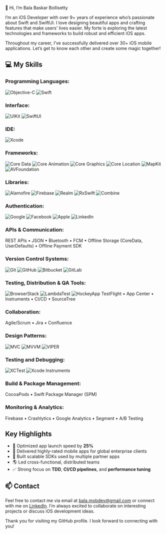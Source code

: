 👋 Hi, I’m Bala Baskar Bollisetty

I’m an iOS Developer with over 9+ years of experience who’s passionate about Swift and SwiftUI. I love designing beautiful apps and crafting features that make users’ lives easier. My forte is exploring the latest technologies and frameworks to build robust and efficient iOS apps.

Throughout my career, I’ve successfully delivered over 30+ iOS mobile applications. Let’s get to know each other and create some magic together!

## 💻 My Skills

### Programming Languages:
![Objective-C](https://camo.githubusercontent.com/43c91b7b71ad205fb4b0235841ef68c2b216a15551e5059520f51d3307fb2070/68747470733a2f2f696d672e736869656c64732e696f2f62616467652f6f626a6563746976652d2d632d3433384546463f7374796c653d666f722d7468652d6261646765266c6f676f3d6170706c65266c6f676f436f6c6f723d7768697465)
![Swift](https://camo.githubusercontent.com/05c34d21791b01055d15a9b9814c71d1da128b6fdd50e674cf1c8cefd7c25bef/68747470733a2f2f696d672e736869656c64732e696f2f62616467652f73776966742d4635344132413f7374796c653d666f722d7468652d6261646765266c6f676f3d7377696674266c6f676f436f6c6f723d7768697465)

### Interface:
![UIKit](https://camo.githubusercontent.com/8a9f0a1833d301e41d2f9b92150dd3f749e58bf6d59961b0c7e54f7a57f39468/68747470733a2f2f696d672e736869656c64732e696f2f62616467652f75696b69742d3233393646333f7374796c653d666f722d7468652d6261646765266c6f676f3d7377696674266c6f676f436f6c6f723d7768697465)
![SwiftUI](https://camo.githubusercontent.com/5d00a539d73f84f3fbbea55217444b192c21ce70b959cf982bf997396ee67617/68747470733a2f2f696d672e736869656c64732e696f2f62616467652f737769667475692d3030374146463f7374796c653d666f722d7468652d6261646765266c6f676f3d7377696674266c6f676f436f6c6f723d7768697465)

### IDE:
![Xcode](https://camo.githubusercontent.com/53be7dea3e6ac81143cdec915e7c2eadb03d2f75d01e87dc56e02ca440057446/68747470733a2f2f696d672e736869656c64732e696f2f62616467652f78636f64652d3135373546393f7374796c653d666f722d7468652d6261646765266c6f676f3d78636f6465266c6f676f436f6c6f723d7768697465)

### Frameworks:
![Core Data](https://camo.githubusercontent.com/d432be915145dd9fbf6832aeca8ee24d03251a73f3bd92552a7bc50378fc8ea7/68747470733a2f2f696d672e736869656c64732e696f2f62616467652f636f7265253230646174612d3144384546443f7374796c653d666f722d7468652d6261646765266c6f676f3d6170706c65266c6f676f436f6c6f723d7768697465)
![Core Animation](https://camo.githubusercontent.com/5214dfea5aeff182d6ba078314e182d84e4aa58904461dfee2cf1359013ac3bf/68747470733a2f2f696d672e736869656c64732e696f2f62616467652f636f7265253230616e696d6174696f6e2d4646413530303f7374796c653d666f722d7468652d6261646765266c6f676f3d7377696674266c6f676f436f6c6f723d7768697465)
![Core Graphics](https://camo.githubusercontent.com/9ecc07117e1848bd65653adaad1102786997ea8e312014dd7e21b13d58872b4c/68747470733a2f2f696d672e736869656c64732e696f2f62616467652f636f726525323067726170686963732d3442384130383f7374796c653d666f722d7468652d6261646765266c6f676f3d7377696674266c6f676f436f6c6f723d7768697465)
![Core Location](https://camo.githubusercontent.com/396df2a7410265202f7d156fe723fa283838006a6197f8e85491f0e249b0d4cf/68747470733a2f2f696d672e736869656c64732e696f2f62616467652f636f72652532306c6f636174696f6e2d3030413446463f7374796c653d666f722d7468652d6261646765266c6f676f3d7377696674266c6f676f436f6c6f723d7768697465)
![MapKit](https://camo.githubusercontent.com/15f990f78b14e33c02ed1dabe5ab58a890e861ca5c622f660120972e0e0642a7/68747470733a2f2f696d672e736869656c64732e696f2f62616467652f6d61706b69742d3030373844373f7374796c653d666f722d7468652d6261646765266c6f676f3d6170706c65266c6f676f436f6c6f723d7768697465)
![AVFoundation](https://camo.githubusercontent.com/613977e9e0b9a44b5b942ab8098ed55335c0eb236696b52c5745dbb9cd4e99b4/68747470733a2f2f696d672e736869656c64732e696f2f62616467652f6176666f756e646174696f6e2d4646324435353f7374796c653d666f722d7468652d6261646765266c6f676f3d6170706c65266c6f676f436f6c6f723d7768697465)

### Libraries:
![Alamofire](https://camo.githubusercontent.com/72b6e9447d95029a1402b4a526581aa3269d15c8c5f4c3b79759c945e5195165/68747470733a2f2f696d672e736869656c64732e696f2f62616467652f616c616d6f666972652d4543353736363f7374796c653d666f722d7468652d6261646765266c6f676f3d7377696674266c6f676f436f6c6f723d7768697465)
![Firebase](https://camo.githubusercontent.com/221ae254ee1256b8799f8adee7bc4620b7e78f0ef1a6b3a75200559c11fa571a/68747470733a2f2f696d672e736869656c64732e696f2f62616467652f66697265626173652d3033394245353f7374796c653d666f722d7468652d6261646765266c6f676f3d6669726562617365266c6f676f436f6c6f723d7768697465)
![Realm](https://camo.githubusercontent.com/58da6116c72b4f28ff48d2c78dbba915faaa69f575de9c35d5bc517d9d49cc47/68747470733a2f2f696d672e736869656c64732e696f2f62616467652f7265616c6d2d3339343737463f7374796c653d666f722d7468652d6261646765266c6f676f3d7265616c6d266c6f676f436f6c6f723d7768697465)
![RxSwift](https://camo.githubusercontent.com/806a57ddb9e004f292cb05357bfabb1682ab13adaf30507be26c172a46904881/68747470733a2f2f696d672e736869656c64732e696f2f62616467652f727873776966742d4444304237383f7374796c653d666f722d7468652d6261646765266c6f676f3d726561637469766578266c6f676f436f6c6f723d7768697465)
![Combine](https://img.shields.io/badge/combine-FF6F61?style=for-the-badge&logo=apple&logoColor=white)

### Authentication:
![Google](https://img.shields.io/badge/Google%20Sign--In-4285F4?style=for-the-badge&logo=google&logoColor=white)
![Facebook](https://img.shields.io/badge/Facebook%20Login-1877F2?style=for-the-badge&logo=facebook&logoColor=white)
![Apple](https://img.shields.io/badge/Apple%20Sign--In-000000?style=for-the-badge&logo=apple&logoColor=white)
![LinkedIn](https://img.shields.io/badge/LinkedIn%20Auth-0A66C2?style=for-the-badge&logo=linkedin&logoColor=white)

### APIs & Communication:
REST APIs • JSON • Bluetooth • FCM • Offline Storage (CoreData, UserDefaults) • Offline Payment SDK

### Version Control Systems:
![Git](https://camo.githubusercontent.com/f9ca7f976e491f93373e6ac765ce77078bc1fd7e7338345e108f0eb8dd69463b/68747470733a2f2f696d672e736869656c64732e696f2f62616467652f6769742d4630353033323f7374796c653d666f722d7468652d6261646765266c6f676f3d676974266c6f676f436f6c6f723d7768697465)
![GitHub](https://camo.githubusercontent.com/236fcd63f5c7932c0928a86fb7ebdbb5e8876cc4c03779cd1fc8aa9c0196aab2/68747470733a2f2f696d672e736869656c64732e696f2f62616467652f6769746875622d3138313731373f7374796c653d666f722d7468652d6261646765266c6f676f3d676974687562266c6f676f436f6c6f723d7768697465)
![Bitbucket](https://camo.githubusercontent.com/068c48fc93a1ceb58843d8e28fde73d0cf3c75a65db4ed039235a37f7b3dba72/68747470733a2f2f696d672e736869656c64732e696f2f62616467652f6269746275636b65742d3030353243433f7374796c653d666f722d7468652d6261646765266c6f676f3d6269746275636b6574266c6f676f436f6c6f723d7768697465)
![GitLab](https://camo.githubusercontent.com/a2ee780ff8f3e8a10c87dc53adb22255f8547230e9aa8445313708551c402f12/68747470733a2f2f696d672e736869656c64732e696f2f62616467652f6769746c61622d4643364432363f7374796c653d666f722d7468652d6261646765266c6f676f3d6769746c6162266c6f676f436f6c6f723d7768697465)

### Testing, Distribution & QA Tools:
![BrowserStack](https://img.shields.io/badge/BrowserStack-FF7100?style=for-the-badge&logo=browserstack&logoColor=white)
![LambdaTest](https://img.shields.io/badge/LambdaTest-2FBBED?style=for-the-badge&logo=lambdatest&logoColor=white)
![HockeyApp](https://img.shields.io/badge/HockeyApp-0091EA?style=for-the-badge&logo=microsoft&logoColor=white)
TestFlight • App Center • Instruments • CI/CD • SourceTree


### Collaboration:
Agile/Scrum • Jira • Confluence

### Design Patterns:
![MVC](https://camo.githubusercontent.com/68106d51c93fdccb9ea294abef1c8bdc7f1f25ff2ab57ce4327bfc92adeb8098/68747470733a2f2f696d672e736869656c64732e696f2f62616467652f6d76632d3643394243433f7374796c653d666f722d7468652d6261646765266c6f676f3d6170706c65266c6f676f436f6c6f723d7768697465)
![MVVM](https://camo.githubusercontent.com/59a97f395a422acc08aa5095b7b98427e1e964a15ddbd693f7cd48c5d7a876ca/68747470733a2f2f696d672e736869656c64732e696f2f62616467652f6d76766d2d3441393045323f7374796c653d666f722d7468652d6261646765266c6f676f3d6170706c65266c6f676f436f6c6f723d7768697465)
![VIPER](https://camo.githubusercontent.com/c255c773612cda78de1c13933204d1f2ae340e891ca6fe7f6c8cd11dc0d7619a/68747470733a2f2f696d672e736869656c64732e696f2f62616467652f76697065722d3030423241393f7374796c653d666f722d7468652d6261646765266c6f676f3d6170706c65266c6f676f436f6c6f723d7768697465)

### Testing and Debugging:
![XCTest](https://camo.githubusercontent.com/86e24126cc9cd4b3ca36bc7aad4742af472897a14ce8b8f319b5b0634c33d87a/68747470733a2f2f696d672e736869656c64732e696f2f62616467652f7863746573742d4641314532443f7374796c653d666f722d7468652d6261646765266c6f676f3d6170706c65266c6f676f436f6c6f723d7768697465)
![Xcode Instruments](https://camo.githubusercontent.com/af5425cac1aa8357dbdc9e12bc2eb4133401dad8ff1dd82cd57803f2e6a491f5/68747470733a2f2f696d672e736869656c64732e696f2f62616467652f78636f6465253230696e737472756d656e74732d3030373143353f7374796c653d666f722d7468652d6261646765266c6f676f3d6170706c65266c6f676f436f6c6f723d7768697465)

### Build & Package Management:
CocoaPods • Swift Package Manager (SPM)

### Monitoring & Analytics:
Firebase • Crashlytics • Google Analytics • Segment • A/B Testing

## Key Highlights

- 🚀 Optimized app launch speed by **25%**
- 📱 Delivered highly-rated mobile apps for global enterprise clients
- 🧩 Built scalable SDKs used by multiple partner apps
- 🌎 Led cross-functional, distributed teams
- ✅ Strong focus on **TDD**, **CI/CD pipelines**, and **performance tuning**

## 📫 Contact

Feel free to contact me via email at [bala.mobdev@gmail.com](mailto:bala.mobdev@gmail.com) or connect with me on [LinkedIn](https://www.linkedin.com/in/bala-baskar-bollisetty-943663152/). I’m always excited to collaborate on interesting projects or discuss iOS development ideas.

Thank you for visiting my GitHub profile. I look forward to connecting with you!
